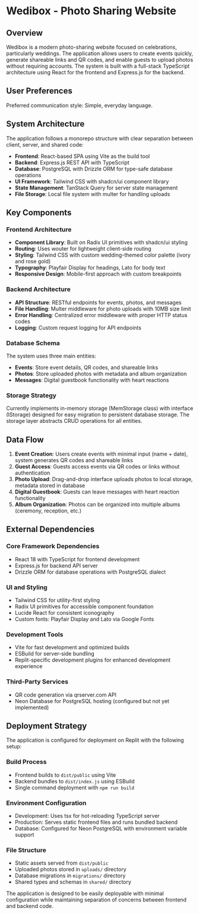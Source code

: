 # Wedibox - Photo Sharing Website

## Overview

Wedibox is a modern photo-sharing website focused on celebrations, particularly weddings. The application allows users to create events quickly, generate shareable links and QR codes, and enable guests to upload photos without requiring accounts. The system is built with a full-stack TypeScript architecture using React for the frontend and Express.js for the backend.

## User Preferences

Preferred communication style: Simple, everyday language.

## System Architecture

The application follows a monorepo structure with clear separation between client, server, and shared code:

- **Frontend**: React-based SPA using Vite as the build tool
- **Backend**: Express.js REST API with TypeScript
- **Database**: PostgreSQL with Drizzle ORM for type-safe database operations
- **UI Framework**: Tailwind CSS with shadcn/ui component library
- **State Management**: TanStack Query for server state management
- **File Storage**: Local file system with multer for handling uploads

## Key Components

### Frontend Architecture
- **Component Library**: Built on Radix UI primitives with shadcn/ui styling
- **Routing**: Uses wouter for lightweight client-side routing
- **Styling**: Tailwind CSS with custom wedding-themed color palette (ivory and rose gold)
- **Typography**: Playfair Display for headings, Lato for body text
- **Responsive Design**: Mobile-first approach with custom breakpoints

### Backend Architecture
- **API Structure**: RESTful endpoints for events, photos, and messages
- **File Handling**: Multer middleware for photo uploads with 10MB size limit
- **Error Handling**: Centralized error middleware with proper HTTP status codes
- **Logging**: Custom request logging for API endpoints

### Database Schema
The system uses three main entities:
- **Events**: Store event details, QR codes, and shareable links
- **Photos**: Store uploaded photos with metadata and album organization
- **Messages**: Digital guestbook functionality with heart reactions

### Storage Strategy
Currently implements in-memory storage (MemStorage class) with interface (IStorage) designed for easy migration to persistent database storage. The storage layer abstracts CRUD operations for all entities.

## Data Flow

1. **Event Creation**: Users create events with minimal input (name + date), system generates QR codes and shareable links
2. **Guest Access**: Guests access events via QR codes or links without authentication
3. **Photo Upload**: Drag-and-drop interface uploads photos to local storage, metadata stored in database
4. **Digital Guestbook**: Guests can leave messages with heart reaction functionality
5. **Album Organization**: Photos can be organized into multiple albums (ceremony, reception, etc.)

## External Dependencies

### Core Framework Dependencies
- React 18 with TypeScript for frontend development
- Express.js for backend API server
- Drizzle ORM for database operations with PostgreSQL dialect

### UI and Styling
- Tailwind CSS for utility-first styling
- Radix UI primitives for accessible component foundation
- Lucide React for consistent iconography
- Custom fonts: Playfair Display and Lato via Google Fonts

### Development Tools
- Vite for fast development and optimized builds
- ESBuild for server-side bundling
- Replit-specific development plugins for enhanced development experience

### Third-Party Services
- QR code generation via qrserver.com API
- Neon Database for PostgreSQL hosting (configured but not yet implemented)

## Deployment Strategy

The application is configured for deployment on Replit with the following setup:

### Build Process
- Frontend builds to `dist/public` using Vite
- Backend bundles to `dist/index.js` using ESBuild
- Single command deployment with `npm run build`

### Environment Configuration
- Development: Uses tsx for hot-reloading TypeScript server
- Production: Serves static frontend files and runs bundled backend
- Database: Configured for Neon PostgreSQL with environment variable support

### File Structure
- Static assets served from `dist/public`
- Uploaded photos stored in `uploads/` directory
- Database migrations in `migrations/` directory
- Shared types and schemas in `shared/` directory

The application is designed to be easily deployable with minimal configuration while maintaining separation of concerns between frontend and backend code.